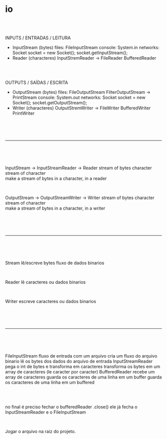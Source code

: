 # io

</br>
</br>

INPUTS / ENTRADAS / LEITURA
- InputStream	(bytes)
	files: FileInputStream
	console: System.in
	networks: Socket socket = new Socket(); socket.getInputStream();
- Reader (characteres)
	InputStremReader -> FileReader
	BufferedReader
	
</br>
</br>

OUTPUTS / SAÍDAS / ESCRITA
- OutputStream (bytes)
	files: 
		FileOutputStream
		FilterOutputStream -> PrintStream
	console: System.out
	networks: Socket socket = new Socket(); socket.getOutputStream();
- Writer (characteres)
	OutputStremWriter -> FileWriter
	BufferedWriter
	PrintWriter

</br>
</br>
</br>

-----------------------------------------------------------

</br>
</br>
</br>


InputStream 		-> InputStreamReader 		-> Reader
stream of bytes		character					stream of character		
					make a stream of bytes in a character, in a reader
					
</br>

OutputStream 		-> OutputStreamWriter 		-> Writer
stream of bytes		character					stream of character		
					make a stream of bytes in a character, in a writer

</br>
</br>
</br>

-----------------------------------------------------------

</br>
</br>
</br>

Stream 
lê/escreve bytes
fluxo de dados binarios

</br>

Reader 
lê caracteres ou dados binarios	

</br>

Writer 
escreve caracteres ou dados binarios	

</br>
</br>
</br>

-----------------------------------------------------------

</br>
</br>
</br>

FileInputStream
	fluxo de entrada com um arquivo
	cria um fluxo do arquivo binario
	lê os bytes dos dados do arquivo de entrada
InputStreamReader
	pega o int de bytes e transforma em caracteres
	transforma os bytes em um array de caracteres (le caracter por caracter)
BufferedReader
	recebe um array de caracteres
	guarda os caracteres de uma linha em um buffer
	guarda os caracteres de uma linha em um buffered

</br>
</br>

no final é preciso fechar o bufferedReader
.close()
ele já fecha o InputStreamReader e o FileInputStream

</br>

Jogar o arquivo na raiz do projeto.
